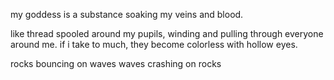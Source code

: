 my goddess is a substance soaking my veins and blood. 

like thread spooled around my pupils, winding and pulling through everyone around me. if i take to much, they become colorless with hollow eyes.

rocks bouncing on waves
waves crashing on rocks
